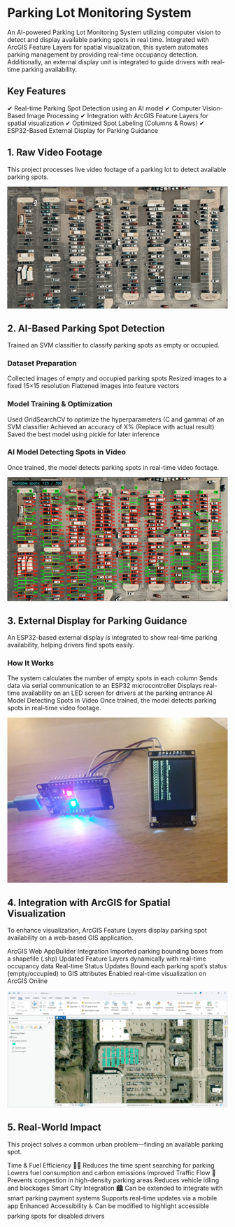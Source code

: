 # Parking Lot Monitoring System
An AI-powered Parking Lot Monitoring System utilizing computer vision to detect and display available parking spots in real time. Integrated with ArcGIS Feature Layers for spatial visualization, this system automates parking management by providing real-time occupancy detection. Additionally, an external display unit is integrated to guide drivers with real-time parking availability.

## Key Features
✔ Real-time Parking Spot Detection using an AI model
✔ Computer Vision-Based Image Processing
✔ Integration with ArcGIS Feature Layers for spatial visualization
✔ Optimized Spot Labeling (Columns & Rows)
✔ ESP32-Based External Display for Parking Guidance

## 1. Raw Video Footage
This project processes live video footage of a parking lot to detect available parking spots.

![raw](images/raw.png)

## 2. AI-Based Parking Spot Detection
Trained an SVM classifier to classify parking spots as empty or occupied.

### Dataset Preparation
Collected images of empty and occupied parking spots
Resized images to a fixed 15×15 resolution
Flattened images into feature vectors
### Model Training & Optimization
Used GridSearchCV to optimize the hyperparameters (C and gamma) of an SVM classifier
Achieved an accuracy of X% (Replace with actual result)
Saved the best model using pickle for later inference
### AI Model Detecting Spots in Video
Once trained, the model detects parking spots in real-time video footage.

![output](images/parking_output.png)

## 3. External Display for Parking Guidance
An ESP32-based external display is integrated to show real-time parking availability, helping drivers find spots easily.

### How It Works
The system calculates the number of empty spots in each column
Sends data via serial communication to an ESP32 microcontroller
Displays real-time availability on an LED screen for drivers at the parking entrance
AI Model Detecting Spots in Video
Once trained, the model detects parking spots in real-time video footage.

![esp32](images/esp32.jpg)

## 4. Integration with ArcGIS for Spatial Visualization
To enhance visualization, ArcGIS Feature Layers display parking spot availability on a web-based GIS application.

ArcGIS Web AppBuilder Integration
Imported parking bounding boxes from a shapefile (.shp)
Updated Feature Layers dynamically with real-time occupancy data
Real-time Status Updates
Bound each parking spot’s status (empty/occupied) to GIS attributes
Enabled real-time visualization on ArcGIS Online

![gis](images/gis.png)

## 5. Real-World Impact
This project solves a common urban problem—finding an available parking spot.

Time & Fuel Efficiency 🚗⛽
Reduces the time spent searching for parking
Lowers fuel consumption and carbon emissions
Improved Traffic Flow 🚦
Prevents congestion in high-density parking areas
Reduces vehicle idling and blockages
Smart City Integration 🏙️
Can be extended to integrate with smart parking payment systems
Supports real-time updates via a mobile app
Enhanced Accessibility ♿
Can be modified to highlight accessible parking spots for disabled drivers
